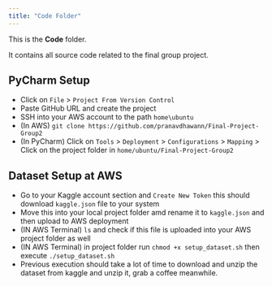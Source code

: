 ```yaml
---
title: "Code Folder"
---
```


This is the **Code** folder.

It contains all source code related to the final group project.


## PyCharm Setup
-  Click on `File` > `Project From Version Control`
-  Paste GitHub URL and create the project
-  SSH into your AWS account to the path `home\ubuntu`
-  (In AWS) `git clone https://github.com/pranavdhawann/Final-Project-Group2`
-  (In PyCharm) Click on `Tools` > `Deployment` > `Configurations` > `Mapping` > Click on the project folder in `home/ubuntu/Final-Project-Group2`

## Dataset Setup at AWS
- Go to your Kaggle account section and `Create New Token` this should download `kaggle.json` file to your system
- Move this into your local project folder amd rename it to `kaggle.json` and then upload to AWS deployment
- (IN AWS Terminal) `ls` and check if this file is uploaded into your AWS project folder as well
- (IN AWS Terminal) in project folder run `chmod +x setup_dataset.sh` then execute `./setup_dataset.sh`
-  Previous execution should take a lot of time to download and unzip the dataset from kaggle and unzip it, grab a coffee meanwhile.